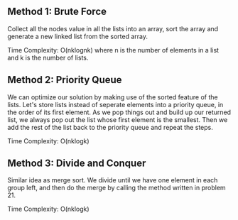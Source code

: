 ## Method 1: Brute Force

Collect all the nodes value in all the lists into an array, sort the array and generate a new linked list from the sorted array.

Time Complexity: O(nklognk) where n is the number of elements in a list and k is the number of lists.

## Method 2: Priority Queue

We can optimize our solution by making use of the sorted feature of the lists. Let's store lists instead of seperate elements into a priority queue, 
in the order of its first element. As we pop things out and build up our returned list, we always pop out the list whose first element is the smallest. 
Then we add the rest of the list back to the priority queue and repeat the steps.

Time Complexity: O(nklogk)

## Method 3: Divide and Conquer

Similar idea as merge sort. We divide until we have one element in each group left, and then do the merge by calling the method written in problem 21.

Time Complexity: O(nklogk)
